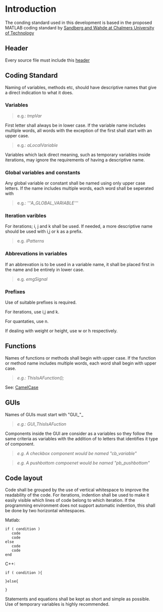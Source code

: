 # Introduction #

The conding standard used in this development is based in the proposed MATLAB coding standard by [Sandberg and Wahde at Chalmers University of Technology](http://www.me.chalmers.se/~mwahde/courses/aa/2012/MatlabCodingStandard.pdf)

## Header ##

Every source file must include this [header](Copyright_Notice.md)

## Coding Standard ##

Naming of variables, methods etc, should have descriptive names that give a direct indication to what it does.

### Variables ###

> e.g.: _tmpVar_

First letter shall always be in lower case. If the variable name includes multiple words, all words with the exception of the first shall start with an upper case.

> e.g.: _aLocalVariable_

Variables which lack direct meaning, such as temporary variables inside iterations, may ignore the requirements of having a descriptive name.

### Global variables and constants ###

Any global variable or constant shall be named using only upper case letters. If the name includes multiple words, each word shall be seperated with 

> e.g.: _'''A\_GLOBAL\_VARIABLE'''_


### Iteration varibles ###

For iterations; i, j and k shall be used. If needed, a more descriptive name should be used with i,j or k as a prefix.

> e.g. _iPatterns_

### Abbrevations in variables ###

If an abbrevation is to be used in a variable name, it shall be placed first in the name and be entirely in lower case.

> e.g. _emgSignal_

### Prefixes ###

Use of suitable prefixes is required.

For iterations, use i,j and k.

For quantaties, use n.

If dealing with weight or height, use w or h respectively.

## Functions ##

Names of functions or methods shall begin with upper case. If the function or method name includes multiple words, each word shall begin with upper case.

> _e.g.: ThisIsAFunction();_

See: [CamelCase](http://en.wikipedia.org/wiki/CamelCase)

## GUIs ##

Names of GUIs must start with "GUI_"_

> _e.g.: GUI\_ThisIsAFuction_

Components inside the GUI are consider as a variables so they follow the same criteria as variables with the addition of to letters that identifies it type of component.

> _e.g. A checkbox component would be named "cb\_variable"_

> _e.g. A pushbottom compoenet would be named "pb\_pushbottom"_


## Code layout ##

Code shall be grouped by the use of vertical whitespace to improve the readability of the code.
For iterations, indention shall be used to make it easily visible which lines of code belong to which iteration. If the programming environment does not support automatic indention, this shall be done by two horizontal whitespaces.


Matlab:
```
if ( condition )
   code
   code
else
   code
   code
end
```

C++:
```
if ( condition ){

}else{

}
```


Statements and equations shall be kept as short and simple as possible. Use of temporary variables is highly recommended.
